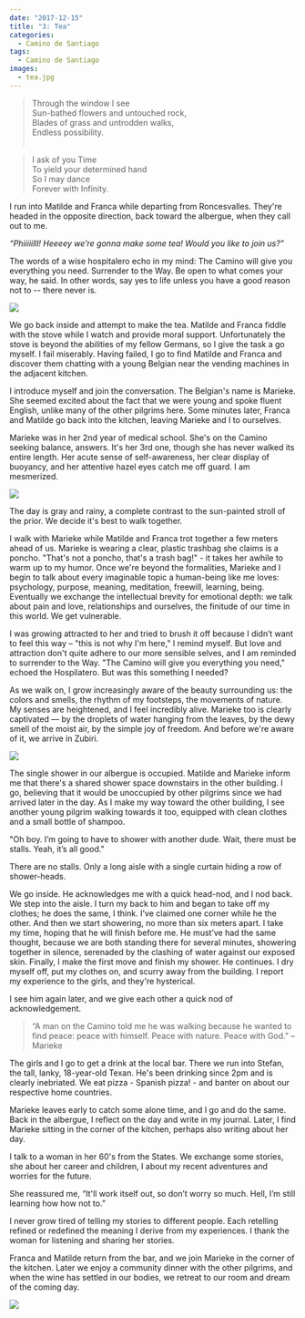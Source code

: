 ```yaml
---
date: "2017-12-15"
title: "3: Tea"
categories:
  - Camino de Santiago
tags: 
  - Camino de Santiago
images:
  - tea.jpg
---
```


>Through the window I see <br>
>Sun-bathed flowers and untouched rock,<br>
>Blades of grass and untrodden walks,<br>
>Endless possibility.<br><br>

>I ask of you Time<br>
>To yield your determined hand<br>
>So I may dance<br>
>Forever with Infinity.

I run into Matilde and Franca while departing from Roncesvalles. They're headed in the opposite direction, back toward the albergue, when they call out to me.

_“Phiiiiilll! Heeeey we’re gonna make some tea! Would you like to join us?”_

The words of a wise hospitalero echo in my mind: The Camino will give you everything you need. Surrender to the Way. Be open to what comes your way, he said. In other words, say yes to life unless you have a good reason not to -- there never is.

![](tea-stop.jpeg)

We go back inside and attempt to make the tea. Matilde and Franca fiddle with the stove while I watch and provide moral support. Unfortunately the stove is beyond the abilities of my fellow Germans, so I give the task a go myself. I fail miserably. Having failed, I go to find Matilde and Franca and discover them chatting with a young Belgian near the vending machines in the adjacent kitchen.

I introduce myself and join the conversation. The Belgian's name is Marieke. She seemed excited about the fact that we were young and spoke fluent English, unlike many of the other pilgrims here. Some minutes later, Franca and Matilde go back into the kitchen, leaving Marieke and I to ourselves.

Marieke was in her 2nd year of medical school. She's on the Camino seeking balance, answers. It's her 3rd one, though she has never walked its entire length. Her acute sense of self-awareness, her clear display of buoyancy, and her attentive hazel eyes catch me off guard. I am mesmerized.

![](m.jpeg)

The day is gray and rainy, a complete contrast to the sun-painted stroll of the prior. We decide it's best to walk together.

I walk with Marieke while Matilde and Franca trot together a few meters ahead of us. Marieke is wearing a clear, plastic trashbag she claims is a poncho. "That's not a poncho, that's a trash bag!" - it takes her awhile to warm up to my humor. Once we're beyond the formalities, Marieke and I begin to talk about every imaginable topic a human-being like me loves: psychology, purpose, meaning, meditation, freewill, learning, being. Eventually we exchange the intellectual brevity for emotional depth: we talk about pain and love, relationships and ourselves, the finitude of our time in this world. We get vulnerable.

I was growing attracted to her and tried to brush it off because I didn’t want to feel this way – "this is not why I'm here," I remind myself. But love and attraction don't quite adhere to our more sensible selves, and I am reminded to surrender to the Way. "The Camino will give you everything you need," echoed the Hospilatero. But was this something I needed?

As we walk on, I grow increasingly aware of the beauty surrounding us: the colors and smells, the rhythm of my footsteps, the movements of nature. My senses are heightened, and I feel incredibly alive. Marieke too is clearly captivated –– by the droplets of water hanging from the leaves, by the dewy smell of the moist air, by the simple joy of freedom. And before we're aware of it, we arrive in Zubiri.

![](walk.jpeg)

The single shower in our albergue is occupied. Matilde and Marieke inform me that there's a shared shower space downstairs in the other building. I go, believing that it would be unoccupied by other pilgrims since we had arrived later in the day. As I make my way toward the other building, I see another young pilgrim walking towards it too, equipped with clean clothes and a small bottle of shampoo.

"Oh boy. I’m going to have to shower with another dude. Wait, there must be stalls. Yeah, it’s all good."

There are no stalls. Only a long aisle with a single curtain hiding a row of shower-heads.

We go inside. He acknowledges me with a quick head-nod, and I nod back. We step into the aisle. I turn my back to him and began to take off my clothes; he does the same, I think. I've claimed one corner while he the other. And then we start showering, no more than six meters apart. I take my time, hoping that he will finish before me. He must’ve had the same thought, because we are both standing there for several minutes, showering together in silence, serenaded by the clashing of water against our exposed skin. Finally, I make the first move and finish my shower. He continues. I dry myself off, put my clothes on, and scurry away from the building. I report my experience to the girls, and they're hysterical.

I see him again later, and we give each other a quick nod of acknowledgement.

> “A man on the Camino told me he was walking because he wanted to find peace: peace with himself. Peace with nature. Peace with God.” – Marieke

The girls and I go to get a drink at the local bar. There we run into Stefan, the tall, lanky, 18-year-old Texan. He's been drinking since 2pm and is clearly inebriated. We eat pizza - Spanish pizza! - and banter on about our respective home countries.

Marieke leaves early to catch some alone time, and I go and do the same. Back in the albergue, I reflect on the day and write in my journal. Later, I find Marieke sitting in the corner of the kitchen, perhaps also writing about her day. 

I talk to a woman in her 60's from the States. We exchange some stories, she about her career and children, I about my recent adventures and worries for the future.

She reassured me, “It'll work itself out, so don’t worry so much. Hell, I’m still learning how how not to.”

I never grow tired of telling my stories to different people. Each retelling refined or redefined the meaning I derive from my experiences. I thank the woman for listening and sharing her stories.

Franca and Matilde return from the bar, and we join Marieke in the corner of the kitchen. Later we enjoy a community dinner with the other pilgrims, and when the wine has settled in our bodies, we retreat to our room and dream of the coming day.

![](tea.jpg)